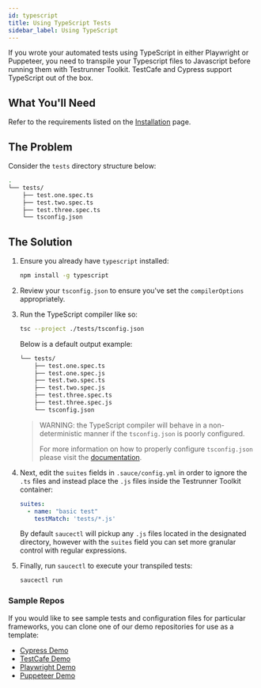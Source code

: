 ```yaml
---
id: typescript
title: Using TypeScript Tests
sidebar_label: Using TypeScript
---
```


If you wrote your automated tests using TypeScript in either Playwright or Puppeteer, you need to transpile your Typescript files to Javascript before running them with Testrunner Toolkit.
TestCafe and Cypress support TypeScript out of the box. 

## What You'll Need

Refer to the requirements listed on the [Installation](/testrunner-toolkit/installation) page.

## The Problem

Consider the `tests` directory structure below:

```bash
.
└── tests/
    ├── test.one.spec.ts
    ├── test.two.spec.ts
    ├── test.three.spec.ts
    └── tsconfig.json
```

## The Solution

1. Ensure you already have `typescript` installed:
    
   ```bash
   npm install -g typescript
   ```

2. Review your `tsconfig.json` to ensure you've set the `compilerOptions` appropriately.
 
3. Run the TypeScript compiler like so:
   
   ```bash
   tsc --project ./tests/tsconfig.json
   ```
   
   Below is a default output example:
   
   ```bash
   └── tests/
       ├── test.one.spec.ts
       ├── test.one.spec.js
       ├── test.two.spec.ts
       ├── test.two.spec.js
       ├── test.three.spec.ts
       ├── test.three.spec.js
       └── tsconfig.json
   ```
   
   > WARNING: the TypeScript compiler will behave in a non-deterministic manner if the `tsconfig.json` is poorly configured. 
   >
   > For more information on how to properly configure `tsconfig.json` please visit the [documentation](https://www.typescriptlang.org/docs/handbook/migrating-from-javascript.html#writing-a-configuration-file).

4. Next, edit the `suites` fields in `.sauce/config.yml` in order to ignore the `.ts` files and instead place the `.js` files inside the Testrunner Toolkit container:
    
   ```yaml
   suites:
     - name: "basic test"
       testMatch: 'tests/*.js'
   ```
   
   By default `saucectl` will pickup any `.js` files located in the designated directory, however with the `suites` field you can set more granular control with regular expressions.

5. Finally, run `saucectl` to execute your transpiled tests:
   
   ```bash
   saucectl run
   ```
   

### Sample Repos

If you would like to see sample tests and configuration files for particular frameworks, you can clone one of our demo repositories for use as a template:

* [Cypress Demo](https://github.com/saucelabs/saucectl-cypress-example/tree/master/examples/typescript)
* [TestCafe Demo](https://github.com/saucelabs/saucectl-testcafe-example/tree/master/examples/typescript)
* [Playwright Demo](https://github.com/saucelabs/saucectl-playwright-example/tree/master/examples/typescript)
* [Puppeteer Demo](https://github.com/saucelabs/saucectl-puppeteer-example/tree/master/examples/typescript)
